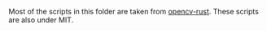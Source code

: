 Most of the scripts in this folder are taken from [opencv-rust](https://github.com/twistedfall/opencv-rust/tree/3124761463a213839863bc70e27e23152072c874/ci).
These scripts are also under MIT.